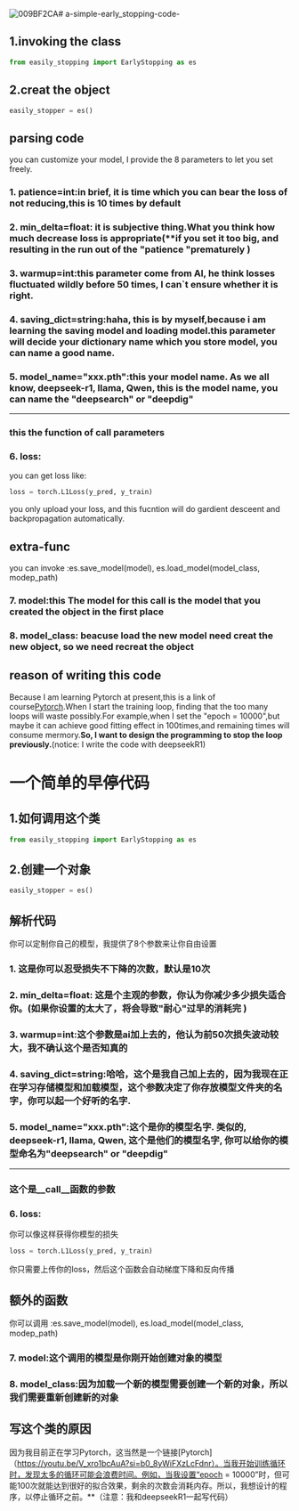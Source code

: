 ![009BF2CA](https://github.com/user-attachments/assets/e3baadec-1f0b-4e8a-8875-519a88ac2b84)# a-simple-early_stopping-code-


## 1.invoking the class
```python
from easily_stopping import EarlyStopping as es
```
## 2.creat the object
```python
easily_stopper = es()
```

## parsing code
you can customize your model, I provide the 8 parameters to let you set freely.
### 1. patience=int:in brief, it is time which you can bear the loss of not reducing,this is 10 times by default
### 2. min_delta=float: it is subjective thing.What you think how much decrease loss is appropriate(**if you set it too big, and resulting in the run out of the "patience "prematurely )
### 3. warmup=int:this parameter come from AI, he think losses fluctuated wildly before 50 times, I can`t ensure whether it is right.
### 4. saving_dict=string:haha, this is by myself,because i am learning the saving model and loading model.this parameter will decide your dictionary name which you store model, you can name a good name.
### 5. model_name="xxx.pth":this your model name. As we all know, deepseek-r1, llama, Qwen, this is the model name, you can name the "deepsearch" or "deepdig"
---
### this the function of __call__ parameters
### 6. loss:
you can get loss like:
```python
loss = torch.L1Loss(y_pred, y_train)
```
you only upload your loss, and this fucntion will do gardient desceent and backpropagation automatically.

## extra-func
you can invoke :es.save_model(model), es.load_model(model_class, modep_path)
### 7. model:this The model for this call is the model that you created the object in the first place
### 8. model_class: beacuse load the new model need creat the new object, so we need recreat the object

## reason of  writing this code
Because I am learning Pytorch at present,this is a link of course[Pytorch](https://youtu.be/V_xro1bcAuA?si=b0_8yWiFXzLcFdnr).When I start the training loop, finding that the too many loops will waste possibly.For example,when I set the "epoch = 10000",but maybe it can achieve good fitting effect in 100times,and remaining times will consume mermory.**So, I want to design the programming to stop the loop previously.**(notice: I write the code with deepseekR1)


# 一个简单的早停代码


## 1.如何调用这个类
```python
from easily_stopping import EarlyStopping as es
```
## 2.创建一个对象
```python
easily_stopper = es()
```

## 解析代码
你可以定制你自己的模型，我提供了8个参数来让你自由设置
### 1. 这是你可以忍受损失不下降的次数，默认是10次
### 2. min_delta=float: 这是个主观的参数，你认为你减少多少损失适合你。(**如果你设置的太大了，将会导致"耐心"过早的消耗完** ) 
### 3. warmup=int:这个参数是ai加上去的，他认为前50次损失波动较大，我不确认这个是否知真的
### 4. saving_dict=string:哈哈，这个是我自己加上去的，因为我现在正在学习存储模型和加载模型，这个参数决定了你存放模型文件夹的名字，你可以起一个好听的名字.
### 5. model_name="xxx.pth":这个是你的模型名字. 类似的, deepseek-r1, llama, Qwen, 这个是他们的模型名字, 你可以给你的模型命名为"deepsearch" or "deepdig"
---
### 这个是__call__函数的参数
### 6. loss:
你可以像这样获得你模型的损失
```python
loss = torch.L1Loss(y_pred, y_train)
```
你只需要上传你的loss，然后这个函数会自动梯度下降和反向传播

## 额外的函数
你可以调用 :es.save_model(model), es.load_model(model_class, modep_path)
### 7. model:这个调用的模型是你刚开始创建对象的模型
### 8. model_class:因为加载一个新的模型需要创建一个新的对象，所以我们需要重新创建新的对象

## 写这个类的原因
因为我目前正在学习Pytorch，这当然是一个链接[Pytorch]（https://youtu.be/V_xro1bcAuA?si=b0_8yWiFXzLcFdnr）。当我开始训练循环时，发现太多的循环可能会浪费时间。例如，当我设置“epoch = 10000”时，但可能100次就能达到很好的拟合效果，剩余的次数会消耗内存。所以，我想设计的程序，以停止循环之前。**（注意：我和deepseekR1一起写代码）


